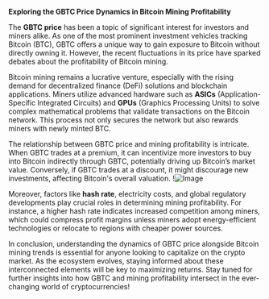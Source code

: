 **Exploring the GBTC Price Dynamics in Bitcoin Mining Profitability**

The **GBTC price** has been a topic of significant interest for investors and miners alike. As one of the most prominent investment vehicles tracking Bitcoin (BTC), GBTC offers a unique way to gain exposure to Bitcoin without directly owning it. However, the recent fluctuations in its price have sparked debates about the profitability of Bitcoin mining. 

Bitcoin mining remains a lucrative venture, especially with the rising demand for decentralized finance (DeFi) solutions and blockchain applications. Miners utilize advanced hardware such as **ASICs** (Application-Specific Integrated Circuits) and **GPUs** (Graphics Processing Units) to solve complex mathematical problems that validate transactions on the Bitcoin network. This process not only secures the network but also rewards miners with newly minted BTC.

The relationship between GBTC price and mining profitability is intricate. When GBTC trades at a premium, it can incentivize more investors to buy into Bitcoin indirectly through GBTC, potentially driving up Bitcoin’s market value. Conversely, if GBTC trades at a discount, it might discourage new investments, affecting Bitcoin's overall valuation. !![Image](https://github.com/user-attachments/assets/3be06921-4469-491d-bd37-5f14c53422b7)

Moreover, factors like **hash rate**, electricity costs, and global regulatory developments play crucial roles in determining mining profitability. For instance, a higher hash rate indicates increased competition among miners, which could compress profit margins unless miners adopt energy-efficient technologies or relocate to regions with cheaper power sources.

In conclusion, understanding the dynamics of GBTC price alongside Bitcoin mining trends is essential for anyone looking to capitalize on the crypto market. As the ecosystem evolves, staying informed about these interconnected elements will be key to maximizing returns. Stay tuned for further insights into how GBTC and mining profitability intersect in the ever-changing world of cryptocurrencies!